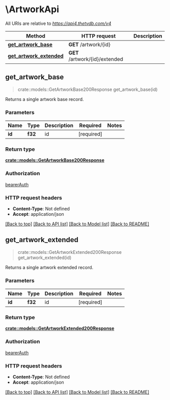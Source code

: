 # \ArtworkApi

All URIs are relative to *https://api4.thetvdb.com/v4*

Method | HTTP request | Description
------------- | ------------- | -------------
[**get_artwork_base**](ArtworkApi.md#get_artwork_base) | **GET** /artwork/{id} | 
[**get_artwork_extended**](ArtworkApi.md#get_artwork_extended) | **GET** /artwork/{id}/extended | 



## get_artwork_base

> crate::models::GetArtworkBase200Response get_artwork_base(id)


Returns a single artwork base record.

### Parameters


Name | Type | Description  | Required | Notes
------------- | ------------- | ------------- | ------------- | -------------
**id** | **f32** | id | [required] |

### Return type

[**crate::models::GetArtworkBase200Response**](getArtworkBase_200_response.md)

### Authorization

[bearerAuth](../README.md#bearerAuth)

### HTTP request headers

- **Content-Type**: Not defined
- **Accept**: application/json

[[Back to top]](#) [[Back to API list]](../README.md#documentation-for-api-endpoints) [[Back to Model list]](../README.md#documentation-for-models) [[Back to README]](../README.md)


## get_artwork_extended

> crate::models::GetArtworkExtended200Response get_artwork_extended(id)


Returns a single artwork extended record.

### Parameters


Name | Type | Description  | Required | Notes
------------- | ------------- | ------------- | ------------- | -------------
**id** | **f32** | id | [required] |

### Return type

[**crate::models::GetArtworkExtended200Response**](getArtworkExtended_200_response.md)

### Authorization

[bearerAuth](../README.md#bearerAuth)

### HTTP request headers

- **Content-Type**: Not defined
- **Accept**: application/json

[[Back to top]](#) [[Back to API list]](../README.md#documentation-for-api-endpoints) [[Back to Model list]](../README.md#documentation-for-models) [[Back to README]](../README.md)

